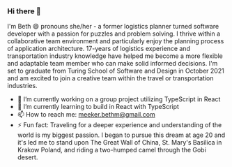 ### Hi there 👋

I'm Beth 😄 pronouns she/her - a former logistics planner turned software developer with a passion for puzzles and problem solving. I thrive within a collaborative team environment and particularly enjoy the planning process of application architecture. 17-years of logistics experience and transportation industry knowledge have helped me become a more flexible and adaptable team member who can make solid informed decisions. I'm set to graduate from Turing School of Software and Design in October 2021 and am excited to join a creative team within the travel or transportation industries.

- 🔭 I’m currently working on a group project utilizing TypeScript in React
- 🌱 I’m currently learning to build in React with TypeScript
- 📫 How to reach me: meeker.bethm@gmail.com
- ⚡ Fun fact: Traveling for a deeper experience and understanding of the world is my biggest passion. I began to pursue this dream at age 20 and it's led me to stand upon The Great Wall of China, St. Mary's Basilica in Krakow Poland, and riding a two-humped camel through the Gobi desert.

